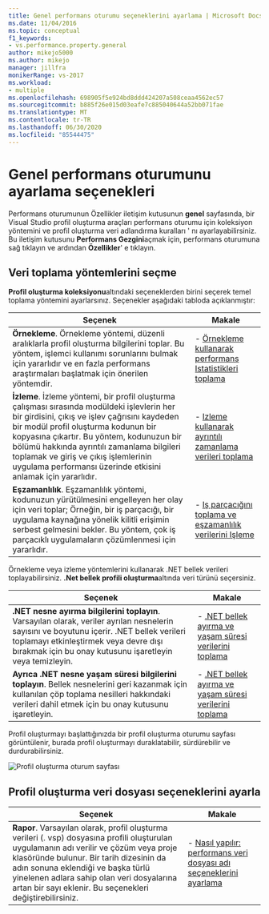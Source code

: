```yaml
---
title: Genel performans oturumu seçeneklerini ayarlama | Microsoft Docs
ms.date: 11/04/2016
ms.topic: conceptual
f1_keywords:
- vs.performance.property.general
author: mikejo5000
ms.author: mikejo
manager: jillfra
monikerRange: vs-2017
ms.workload:
- multiple
ms.openlocfilehash: 698905f5e924bd8ddd424207a508ceaa4562ec57
ms.sourcegitcommit: b885f26e015d03eafe7c885040644a52bb071fae
ms.translationtype: MT
ms.contentlocale: tr-TR
ms.lasthandoff: 06/30/2020
ms.locfileid: "85544475"
---
```

# <a name="set-general-performance-session-options"></a>Genel performans oturumunu ayarlama seçenekleri

Performans oturumunun Özellikler iletişim kutusunun **genel** sayfasında, bir Visual Studio profil oluşturma araçları performans oturumu için koleksiyon yöntemini ve profil oluşturma veri adlandırma kuralları ' nı ayarlayabilirsiniz. Bu iletişim kutusunu **Performans Gezgini**açmak için, performans oturumuna sağ tıklayın ve ardından **Özellikler**' e tıklayın.

## <a name="choosing-data-collection-methods"></a>Veri toplama yöntemlerini seçme

**Profil oluşturma koleksiyonu**altındaki seçeneklerden birini seçerek temel toplama yöntemini ayarlarsınız. Seçenekler aşağıdaki tabloda açıklanmıştır:

|Seçenek|Makale|
|-|-|
|**Örnekleme**. Örnekleme yöntemi, düzenli aralıklarla profil oluşturma bilgilerini toplar. Bu yöntem, işlemci kullanımı sorunlarını bulmak için yararlıdır ve en fazla performans araştırmaları başlatmak için önerilen yöntemdir.|- [Örnekleme kullanarak performans Istatistikleri toplama](../profiling/collecting-performance-statistics-by-using-sampling.md)|
|**İzleme**. İzleme yöntemi, bir profil oluşturma çalışması sırasında modüldeki işlevlerin her bir girdisini, çıkış ve işlev çağrısını kaydeden bir modül profil oluşturma kodunun bir kopyasına çıkartır. Bu yöntem, kodunuzun bir bölümü hakkında ayrıntılı zamanlama bilgileri toplamak ve giriş ve çıkış işlemlerinin uygulama performansı üzerinde etkisini anlamak için yararlıdır.|- [Izleme kullanarak ayrıntılı zamanlama verileri toplama](../profiling/collecting-detailed-timing-data-by-using-instrumentation.md)|
|**Eşzamanlılık**. Eşzamanlılık yöntemi, kodunuzun yürütülmesini engelleyen her olay için veri toplar; Örneğin, bir iş parçacığı, bir uygulama kaynağına yönelik kilitli erişimin serbest gelmesini bekler. Bu yöntem, çok iş parçacıklı uygulamaların çözümlenmesi için yararlıdır.|- [Iş parçacığını toplama ve eşzamanlılık verilerini Işleme](../profiling/collecting-thread-and-process-concurrency-data.md)|

 Örnekleme veya izleme yöntemlerini kullanarak .NET bellek verileri toplayabilirsiniz. **.Net bellek profili oluşturma**altında veri türünü seçersiniz.

|Seçenek|Makale|
|-|-|
|**.NET nesne ayırma bilgilerini toplayın**. Varsayılan olarak, veriler ayrılan nesnelerin sayısını ve boyutunu içerir. .NET bellek verileri toplamayı etkinleştirmek veya devre dışı bırakmak için bu onay kutusunu işaretleyin veya temizleyin. |- [.NET bellek ayırma ve yaşam süresi verilerini toplama](../profiling/collecting-dotnet-memory-allocation-and-lifetime-data.md)|
|**Ayrıca .NET nesne yaşam süresi bilgilerini toplayın**. Bellek nesnelerini geri kazanmak için kullanılan çöp toplama nesilleri hakkındaki verileri dahil etmek için bu onay kutusunu işaretleyin.|- [.NET bellek ayırma ve yaşam süresi verilerini toplama](../profiling/collecting-dotnet-memory-allocation-and-lifetime-data.md) |

 Profil oluşturmayı başlattığınızda bir profil oluşturma oturumu sayfası görüntülenir, burada profil oluşturmayı duraklatabilir, sürdürebilir ve durdurabilirsiniz.

 ![Profil oluşturma oturum sayfası](../profiling/media/prof_profilingsessionpage.png "PROF_ProfilingSessionPage")

## <a name="set-profiling-data-file-options"></a>Profil oluşturma veri dosyası seçeneklerini ayarla

|Seçenek|Makale|
|-|-|
|**Rapor**. Varsayılan olarak, profil oluşturma verileri (. vsp) dosyasına profili oluşturulan uygulamanın adı verilir ve çözüm veya proje klasöründe bulunur. Bir tarih dizesinin da adın sonuna eklendiği ve başka türlü yinelenen adlara sahip olan veri dosyalarına artan bir sayı eklenir. Bu seçenekleri değiştirebilirsiniz.|- [Nasıl yapılır: performans veri dosyası adı seçeneklerini ayarlama](../profiling/how-to-set-performance-data-file-name-options.md)|
